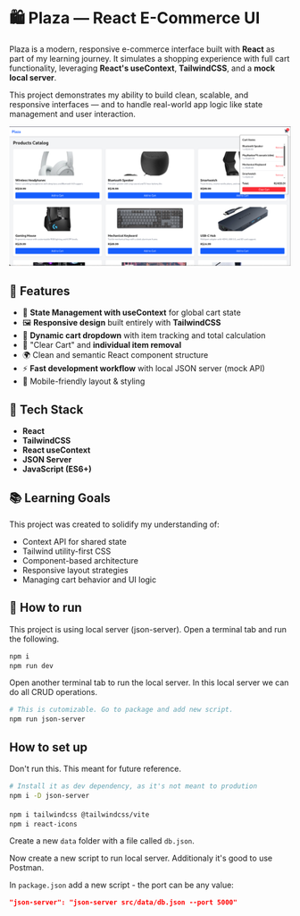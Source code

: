 # 🛍️ Plaza — React E-Commerce UI

Plaza is a modern, responsive e-commerce interface built with **React** as part of my learning journey. It simulates a shopping experience with full cart functionality, leveraging **React's useContext**, **TailwindCSS**, and a **mock local server**.

This project demonstrates my ability to build clean, scalable, and responsive interfaces — and to handle real-world app logic like state management and user interaction.

<p align="center">
  <img src="images/project.png" alt="Project Preview" width="600"/>
</p>


## 🚀 Features

- 🧠 **State Management with useContext** for global cart state
- 🖼️ **Responsive design** built entirely with **TailwindCSS**
- 🛒 **Dynamic cart dropdown** with item tracking and total calculation
- 🧹 "Clear Cart" and **individual item removal**
- 🌍 Clean and semantic React component structure
- ⚡ **Fast development workflow** with local JSON server (mock API)
- 📱 Mobile-friendly layout & styling

## 🧪 Tech Stack

- **React**
- **TailwindCSS**
- **React useContext**
- **JSON Server**
- **JavaScript (ES6+)**

## 📚 Learning Goals

This project was created to solidify my understanding of:

- Context API for shared state
- Tailwind utility-first CSS
- Component-based architecture
- Responsive layout strategies
- Managing cart behavior and UI logic

## 🧩 How to run
This project is using local server (json-server).
Open a terminal tab and run the following.
```bash
npm i
npm run dev
```

Open another terminal tab to run the local server.
In this local server we can do all CRUD operations.

```bash
# This is cutomizable. Go to package and add new script.
npm run json-server
```

## How to set up
Don't run this. This meant for future reference.
```bash
# Install it as dev dependency, as it's not meant to prodution
npm i -D json-server

npm i tailwindcss @tailwindcss/vite
npm i react-icons

```

Create a new `data` folder with a file called `db.json`.

Now create a new script to run local server. Additionaly it's good to use Postman.

In `package.json` add a new script - the port can be any value:
```json
"json-server": "json-server src/data/db.json --port 5000"
```
